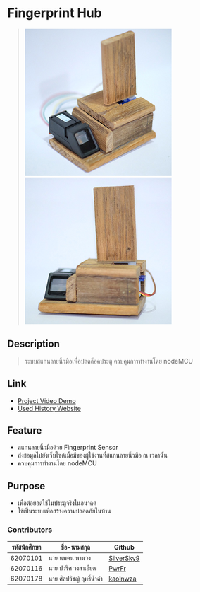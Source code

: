 # Fingerprint Hub

> ![Image description](https://raw.githubusercontent.com/kaolnwza/fingerprintHub/master/img/img1.jpg) ![Image description](https://raw.githubusercontent.com/kaolnwza/fingerprintHub/master/img/img22.jpg)

## Description
> ระบบสแกนลายนิ้วมือเพื่อปลดล็อคประตู ควบคุมการทำงานโดย nodeMCU

## Link
- [Project Video Demo](https://youtu.be/zU5JManwhrQ)
- [Used History Website](https://kaolnwza.github.io/fingerprintHub/)

## Feature
- สแกนลายนิ้วมือด้วย Fingerprint Sensor
- ส่งข้อมูลไปยังเว็บไซต์เมื่อมีของผู้ใช้งานที่สแกนลายนิ้วมือ ณ เวลานั้น 
- ควบคุมการทำงานโดย nodeMCU

## Purpose
- เพื่อต่อยอดใช้ในประตูจริงในอนาคต
- ใช้เป็นระบบเพื่อสร้างความปลอดภัยในบ้าน

### Contributors
|รหัสนักศึกษา| ชื่อ-นามสกุล | Github |
| -- | -- | -- |
| 62070101 | นาย นพดน พานวง | [SilverSky9](https://github.com/SilverSky9) |
| 62070116 | นาย ปวริศ วงสาเอียด |[PwrFr](https://github.com/PwrFr) |
| 62070178 | นาย ศิลปวิชญ์ ฤทธิ์นํ้าคํา | [kaolnwza](https://github.com/kaolnwza) |
